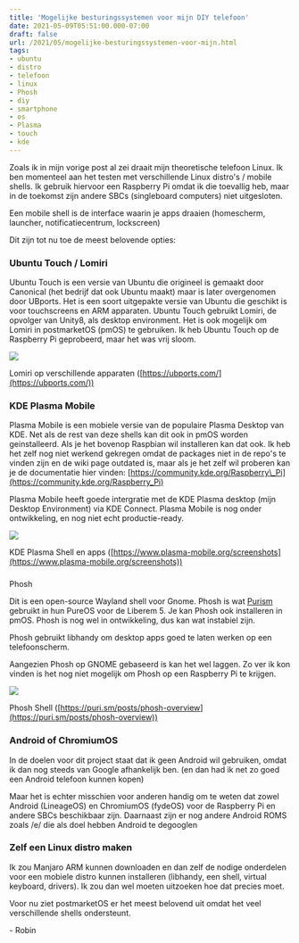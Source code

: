 ```yaml
---
title: 'Mogelijke besturingssystemen voor mijn DIY telefoon'
date: 2021-05-09T05:51:00.000-07:00
draft: false
url: /2021/05/mogelijke-besturingssystemen-voor-mijn.html
tags: 
- ubuntu
- distro
- telefoon
- linux
- Phosh
- diy
- smartphone
- os
- Plasma
- touch
- kde
---
```


Zoals ik in mijn vorige post al zei draait mijn theoretische telefoon Linux. Ik ben momenteel aan het testen met verschillende Linux distro's / mobile shells. Ik gebruik hiervoor een Raspberry Pi omdat ik die toevallig heb, maar in de toekomst zijn andere SBCs (singleboard computers) niet uitgesloten. 

Een mobile shell is de interface waarin je apps draaien (homescherm, launcher, notificatiecentrum, lockscreen)  

Dit zijn tot nu toe de meest belovende opties:  

### Ubuntu Touch / Lomiri  

Ubuntu Touch is een versie van Ubuntu die origineel is gemaakt door Canonical (het bedrijf dat ook Ubuntu maakt) maar is later overgenomen door UBports. Het is een soort uitgepakte versie van Ubuntu die geschikt is voor touchscreens en ARM apparaten. Ubuntu Touch gebruikt Lomiri, de opvolger van Unity8, als desktop environment. Het is ook mogelijk om Lomiri in postmarketOS (pmOS) te gebruiken. Ik heb Ubuntu Touch op de Raspberry Pi geprobeerd, maar het was vrij sloom.  

[![](https://1.bp.blogspot.com/-JaSfZsHiDto/YA1dT1C2ILI/AAAAAAAAKFM/iNYPRP66AMQcCKwBkt_7bqK-OKV0Vd4IgCLcBGAsYHQ/w640-h238/background_Ubuntu%2BTouch.jpg)](https://1.bp.blogspot.com/-JaSfZsHiDto/YA1dT1C2ILI/AAAAAAAAKFM/iNYPRP66AMQcCKwBkt_7bqK-OKV0Vd4IgCLcBGAsYHQ/s1600/background_Ubuntu%2BTouch.jpg)

Lomiri op verschillende apparaten ([https://ubports.com/](https://ubports.com/))  

### KDE Plasma Mobile

Plasma Mobile is een mobiele versie van de populaire Plasma Desktop van KDE. Net als de rest van deze shells kan dit ook in pmOS worden geinstalleerd. Als je het bovenop Raspbian wil installeren kan dat ook. Ik heb het zelf nog niet werkend gekregen omdat de packages niet in de repo's te vinden zijn en de wiki page outdated is, maar als je het zelf wil proberen kan je de documentatie hier vinden: [https://community.kde.org/Raspberry\_Pi](https://community.kde.org/Raspberry_Pi)  

Plasma Mobile heeft goede intergratie met de KDE Plasma desktop (mijn Desktop Environment) via KDE Connect. Plasma Mobile is nog onder ontwikkeling, en nog niet echt productie-ready.

  

![](https://1.bp.blogspot.com/-CUTohcLYffQ/YJfaWdfA9JI/AAAAAAAAKyo/QGhG06jX6AUGMwgZqU2Fu7RpjGDi-WkBgCLcBGAsYHQ/w640-h416/2021-05-09-144907_691x449_scrot.png)

KDE Plasma Shell en apps ([https://www.plasma-mobile.org/screenshots](https://www.plasma-mobile.org/screenshots))

### 

Phosh

Dit is een open-source Wayland shell voor Gnome. Phosh is wat [Purism](https://puri.sm/) gebruikt in hun PureOS voor de Liberem 5. Je kan Phosh ook installeren in pmOS. Phosh is nog wel in ontwikkeling, dus kan wat instabiel zijn.

Phosh gebruikt libhandy om desktop apps goed te laten werken op een telefoonscherm.

Aangezien Phosh op GNOME gebaseerd is kan het wel laggen. Zo ver ik kon vinden is het nog niet mogelijk om Phosh op een Raspberry Pi te krijgen.  

[![](https://1.bp.blogspot.com/-LDLGMIgGBi0/YA1drwxJBvI/AAAAAAAAKFY/BUh1PxoxEGEATiIumeAImpR_l7C6TgZFQCLcBGAsYHQ/w640-h424/phosh-1.png)](https://1.bp.blogspot.com/-LDLGMIgGBi0/YA1drwxJBvI/AAAAAAAAKFY/BUh1PxoxEGEATiIumeAImpR_l7C6TgZFQCLcBGAsYHQ/s972/phosh-1.png)

Phosh Shell ([https://puri.sm/posts/phosh-overview](https://puri.sm/posts/phosh-overview))  

### Android of ChromiumOS

In de doelen voor dit project staat dat ik geen Android wil gebruiken, omdat ik dan nog steeds van Google afhankelijk ben. (en dan had ik net zo goed een Android telefoon kunnen kopen)

Maar het is echter misschien voor anderen handig om te weten dat zowel Android (LineageOS) en ChromiumOS (fydeOS) voor de Raspberry Pi en andere SBCs beschikbaar zijn. Daarnaast zijn er nog andere Android ROMS zoals /e/ die als doel hebben Android te degooglen  

### Zelf een Linux distro maken

Ik zou Manjaro ARM kunnen downloaden en dan zelf de nodige onderdelen voor een mobiele distro kunnen installeren (libhandy, een shell, virtual keyboard, drivers). Ik zou dan wel moeten uitzoeken hoe dat precies moet.  

Voor nu ziet postmarketOS er het meest belovend uit omdat het veel verschillende shells ondersteunt.

\- Robin